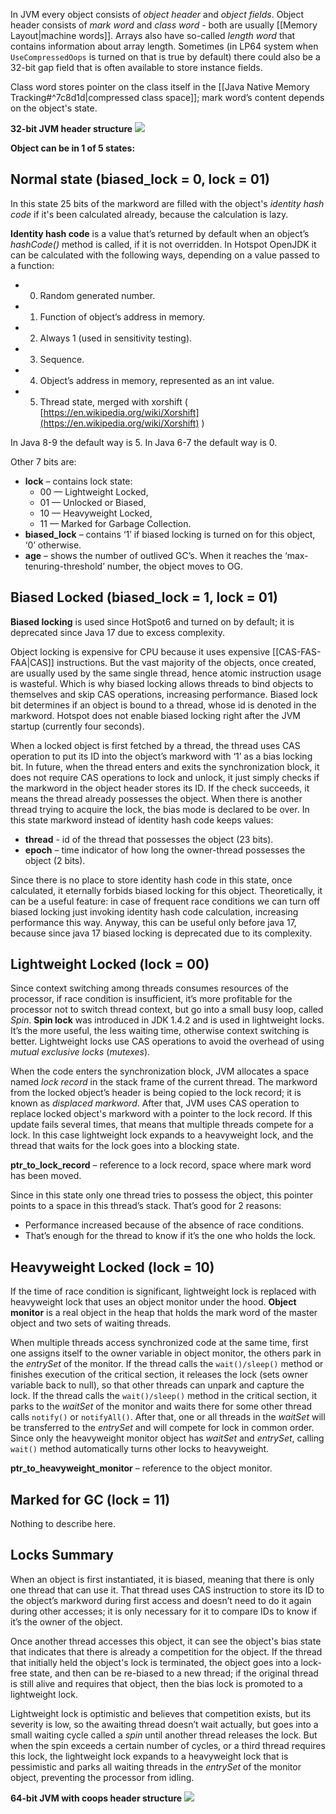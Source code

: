 In JVM every object consists of *object header* and *object fields*. Object header consists of *mark word* and *class word* - both are usually [[Memory Layout|machine words]]. Arrays also have so-called *length word* that contains information about array length. Sometimes (in LP64 system when `UseCompressedOops` is turned on that is true by default) there could also be a 32-bit gap field that is often available to store instance fields.

Class word stores pointer on the class itself in the [[Java Native Memory Tracking#^7c8d1d|compressed class space]]; mark word’s content depends on the object's state. 

**32-bit JVM header structure**
![](object_header_32.png)

**Object can be in 1 of 5 states:**
## Normal state (biased_lock = 0, lock = 01)

In this state 25 bits of the markword are filled with the object's *identity hash code* if it's been calculated already, because the calculation is lazy.

**Identity hash code** is a value that’s returned by default when an object’s *hashCode()* method is called, if it is not overridden. In Hotspot OpenJDK it can be calculated with the following ways, depending on a value passed to a function:

- 0. Random generated number.
- 1. Function of object’s address in memory.
- 2. Always 1 (used in sensitivity testing).
- 3. Sequence.
- 4. Object’s address in memory, represented as an int value.
- 5. Thread state, merged with xorshift ( [https://en.wikipedia.org/wiki/Xorshift](https://en.wikipedia.org/wiki/Xorshift) )

In Java 8-9 the default way is 5.
In Java 6-7 the default way is 0.

Other 7 bits are:

- **lock** – contains lock state:
	- 00 — Lightweight Locked,
	- 01 — Unlocked or Biased,
	- 10 — Heavyweight Locked,
	- 11 — Marked for Garbage Collection.
- **biased_lock** – contains ‘1’ if biased locking is turned on for this object, ‘0’ otherwise.
- **age** – shows the number of outlived GC’s. When it reaches the ‘max-tenuring-threshold’ number, the object moves to OG.
## Biased Locked (biased_lock = 1, lock = 01)

**Biased locking** is used since HotSpot6 and turned on by default; it is deprecated since Java 17 due to excess complexity. 

Object locking is expensive for CPU because it uses expensive [[CAS-FAS-FAA|CAS]] instructions. But the vast majority of the objects, once created, are usually used by the same single thread, hence atomic instruction usage is wasteful. Which is why biased locking allows threads to bind objects to themselves and skip CAS operations, increasing performance. Biased lock bit determines if an object is bound to a thread, whose id is denoted in the markword. Hotspot does not enable biased locking right after the JVM startup (currently four seconds).

When a locked object is first fetched by a thread, the thread uses CAS operation to put its ID into the object’s markword with ‘1’ as a bias locking bit. In future, when the thread enters and exits the synchronization block, it does not require CAS operations to lock and unlock, it just simply checks if the markword in the object header stores its ID. If the check succeeds, it means the thread already possesses the object. When there is another thread trying to acquire the lock, the bias mode is declared to be over. In this state markword instead of identity hash code keeps values:

- **thread** - id of the thread that possesses the object (23 bits).
- **epoch** – time indicator of how long the owner-thread possesses the object (2 bits).

Since there is no place to store identity hash code in this state, once calculated, it eternally forbids biased locking for this object. Theoretically, it can be a useful feature: in case of frequent race conditions we can turn off biased locking just invoking identity hash code calculation, increasing performance this way. Anyway, this can be useful only before java 17, because since java 17 biased locking is deprecated due to its complexity.
## Lightweight Locked (lock = 00)

Since context switching among threads consumes resources of the processor, if race condition is insufficient, it’s more profitable for the processor not to switch thread context, but go into a small busy loop, called *Spin*. **Spin lock** was introduced in JDK 1.4.2 and is used in lightweight locks. It’s the more useful, the less waiting time, otherwise context switching is better. Lightweight locks use CAS operations to avoid the overhead of using *mutual exclusive locks* (*mutexes*).

When the code enters the synchronization block, JVM allocates a space named *lock record* in the stack frame of the current thread. The markword from the locked object’s header is being copied to the lock record; it is known as *displaced markword*. After that, JVM uses CAS operation to replace locked object's markword with a pointer to the lock record. If this update fails several times, that means that multiple threads compete for a lock. In this case lightweight lock expands to a heavyweight lock, and the thread that waits for the lock goes into a blocking state.

**ptr_to_lock_record** – reference to a lock record, space where mark word has been moved.

Since in this state only one thread tries to possess the object, this pointer points to a space in this thread’s stack. That’s good for 2 reasons:
- Performance increased because of the absence of race conditions.
- That’s enough for the thread to know if it’s the one who holds the lock.
## Heavyweight Locked (lock = 10)

If the time of race condition is significant, lightweight lock is replaced with heavyweight lock that uses an object monitor under the hood. **Object monitor** is a real object in the heap that holds the mark word of the master object and two sets of waiting threads.

When multiple threads access synchronized code at the same time, first one assigns itself to the owner variable in object monitor, the others park in the *entrySet* of the monitor. If the thread calls the `wait()/sleep()` method or finishes execution of the critical section, it releases the lock (sets owner variable back to null), so that other threads can unpark and capture the lock. If the thread calls the `wait()/sleep()` method in the critical section, it parks to the *waitSet* of the monitor and waits there for some other thread calls `notify()` or `notifyAll()`. After that, one or all threads in the *waitSet* will be transferred to the *entrySet* and will compete for lock in common order. Since only the heavyweight monitor object has *waitSet* and *entrySet*, calling `wait()` method automatically turns other locks to heavyweight.

**ptr_to_heavyweight_monitor** – reference to the object monitor.
## Marked for GC (lock = 11)

Nothing to describe here.

## Locks Summary

When an object is first instantiated, it is biased, meaning that there is only one thread that can use it. That thread uses CAS instruction to store its ID to the object’s markword during first access and doesn’t need to do it again during other accesses; it is only necessary for it to compare IDs to know if it’s the owner of the object.

Once another thread accesses this object, it can see the object's bias state that indicates that there is already a competition for the object. If the thread that initially held the object's lock is terminated, the object goes into a lock-free state, and then can be re-biased to a new thread; if the original thread is still alive and requires that object, then the bias lock is promoted to a lightweight lock.

Lightweight lock is optimistic and believes that competition exists, but its severity is low, so the awaiting thread doesn’t wait actually, but goes into a small waiting cycle called a *spin* until another thread releases the lock. But when the spin exceeds a certain number of cycles, or a third thread requires this lock, the lightweight lock expands to a heavyweight lock that is pessimistic and parks all waiting threads in the *entrySet* of the monitor object, preventing the processor from idling.

**64-bit JVM with coops header structure**
![](object_header_64.png)
